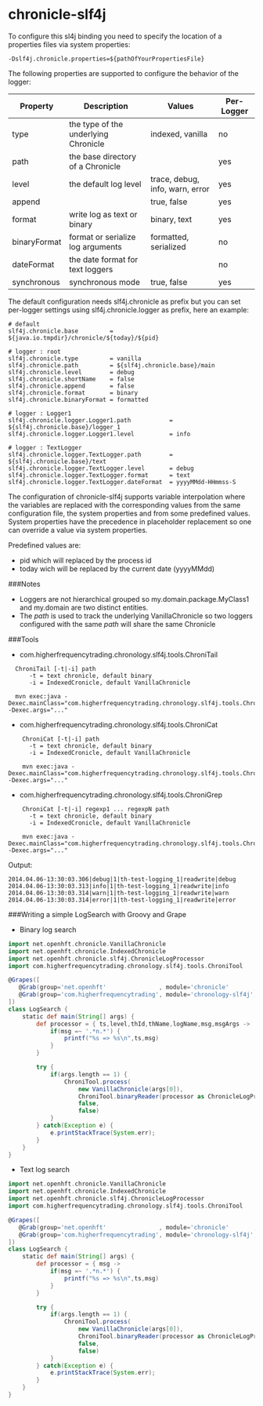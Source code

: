 chronicle-slf4j
===============

To configure this sl4j binding you need to specify the location of a properties files via system properties:
```
-Dslf4j.chronicle.properties=${pathOfYourPropertiesFile}
```

The following properties are supported to configure the behavior of the logger:

 **Property** | **Description**                          | **Values**                       | **Per-Logger**
--------------|------------------------------------------|----------------------------------|----------------
type          | the type of the underlying Chronicle     | indexed, vanilla                 | no
path          | the base directory of a Chronicle        |                                  | yes
level         | the default log level                    | trace, debug, info, warn, error  | yes
append        |                                          | true, false                      | yes
format        | write log as text or binary              | binary, text                     | yes
binaryFormat  | format or serialize log arguments        | formatted, serialized            | no
dateFormat    | the date format for text loggers         |                                  | no 
synchronous   | synchronous mode                         | true, false                      | yes

The default configuration needs slf4j.chronicle as prefix but you can set per-logger settings using slf4j.chronicle.logger as prefix, here an example:

```properties
# default
slf4j.chronicle.base         = ${java.io.tmpdir}/chronicle/${today}/${pid}

# logger : root
slf4j.chronicle.type         = vanilla
slf4j.chronicle.path         = ${slf4j.chronicle.base}/main
slf4j.chronicle.level        = debug
slf4j.chronicle.shortName    = false
slf4j.chronicle.append       = false
slf4j.chronicle.format       = binary
slf4j.chronicle.binaryFormat = formatted

# logger : Logger1
slf4j.chronicle.logger.Logger1.path           = ${slf4j.chronicle.base}/logger_1
slf4j.chronicle.logger.Logger1.level          = info

# logger : TextLogger
slf4j.chronicle.logger.TextLogger.path        = ${slf4j.chronicle.base}/text
slf4j.chronicle.logger.TextLogger.level       = debug
slf4j.chronicle.logger.TextLogger.format      = text
slf4j.chronicle.logger.TextLogger.dateFormat  = yyyyMMdd-HHmmss-S
```


The configuration of chronicle-slf4j supports variable interpolation where the variables are replaced with the corresponding values from the same configuration file, the system properties and from some predefined values. System properties have the precedence in placeholder replacement so one can override a value via system properties.

Predefined values are:
  * pid which will replaced by the process id
  * today wich will be replaced by the current date (yyyyMMdd)

###Notes
  * Loggers are not hierarchical grouped so my.domain.package.MyClass1 and my.domain are two distinct entities.
  * The _path_ is used to track the underlying VanillaChronicle so two loggers configured with the same _path_ will share the same Chronicle  

###Tools

  * com.higherfrequencytrading.chronology.slf4j.tools.ChroniTail
  ```
    ChroniTail [-t|-i] path
        -t = text chronicle, default binary
        -i = IndexedCronicle, default VanillaChronicle

    mvn exec:java -Dexec.mainClass="com.higherfrequencytrading.chronology.slf4j.tools.ChroniTail" -Dexec.args="..."
  ```

  * com.higherfrequencytrading.chronology.slf4j.tools.ChroniCat
  ```
      ChroniCat [-t|-i] path
        -t = text chronicle, default binary
        -i = IndexedCronicle, default VanillaChronicle

      mvn exec:java -Dexec.mainClass="com.higherfrequencytrading.chronology.slf4j.tools.ChroniCat" -Dexec.args="..."
  ```

  * com.higherfrequencytrading.chronology.slf4j.tools.ChroniGrep
  ```
      ChroniCat [-t|-i] regexp1 ... regexpN path
        -t = text chronicle, default binary
        -i = IndexedCronicle, default VanillaChronicle

      mvn exec:java -Dexec.mainClass="com.higherfrequencytrading.chronology.slf4j.tools.ChroniCat" -Dexec.args="..."
  ```


Output:
  ```
  2014.04.06-13:30:03.306|debug|1|th-test-logging_1|readwrite|debug
  2014.04.06-13:30:03.313|info|1|th-test-logging_1|readwrite|info
  2014.04.06-13:30:03.314|warn|1|th-test-logging_1|readwrite|warn
  2014.04.06-13:30:03.314|error|1|th-test-logging_1|readwrite|error
  ```


###Writing a simple LogSearch with Groovy and Grape

  * Binary log search
  ```groovy
  import net.openhft.chronicle.VanillaChronicle
  import net.openhft.chronicle.IndexedChronicle
  import net.openhft.chronicle.slf4j.ChronicleLogProcessor
  import com.higherfrequencytrading.chronology.slf4j.tools.ChroniTool

  @Grapes([
     @Grab(group='net.openhft'               , module='chronicle'       , version='3.0b-SNAPSHOT'),
     @Grab(group='com.higherfrequencytrading', module='chronology-slf4j', version='1.0-SNAPSHOT' ),
  ])
  class LogSearch {
      static def main(String[] args) {
          def processor = { ts,level,thId,thName,logName,msg,msgArgs ->
              if(msg =~ '.*n.*') {
                  printf("%s => %s\n",ts,msg)
              }
          }

          try {
              if(args.length == 1) {
                  ChroniTool.process(
                      new VanillaChronicle(args[0]),
                      ChroniTool.binaryReader(processor as ChronicleLogProcessor),
                      false,
                      false)
              }
          } catch(Exception e) {
              e.printStackTrace(System.err);
          }
      }
  }
  ```

  * Text log search
  ```groovy
  import net.openhft.chronicle.VanillaChronicle
  import net.openhft.chronicle.IndexedChronicle
  import net.openhft.chronicle.slf4j.ChronicleLogProcessor
  import com.higherfrequencytrading.chronology.slf4j.tools.ChroniTool

  @Grapes([
     @Grab(group='net.openhft'               , module='chronicle'       , version='3.0b-SNAPSHOT'),
     @Grab(group='com.higherfrequencytrading', module='chronology-slf4j', version='1.0-SNAPSHOT' ),
  ])
  class LogSearch {
      static def main(String[] args) {
          def processor = { msg ->
              if(msg =~ '.*n.*') {
                  printf("%s => %s\n",ts,msg)
              }
          }

          try {
              if(args.length == 1) {
                  ChroniTool.process(
                      new VanillaChronicle(args[0]),
                      ChroniTool.binaryReader(processor as ChronicleLogProcessor),
                      false,
                      false)
              }
          } catch(Exception e) {
              e.printStackTrace(System.err);
          }
      }
  }
  ```
